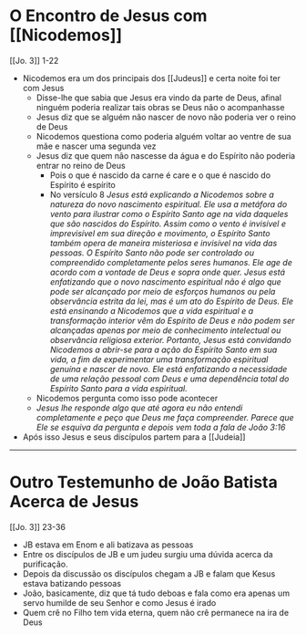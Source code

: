 # O Encontro de Jesus com [[Nicodemos]]
[[Jo. 3]] 1-22
- Nicodemos era um dos principais dos [[Judeus]] e certa noite foi ter com Jesus
	- Disse-lhe que sabia que Jesus era vindo da parte de Deus, afinal ninguém poderia realizar tais obras se Deus não o acompanhasse
	- Jesus diz que se alguém não nascer de novo não poderia ver o reino de Deus
	- Nicodemos questiona como poderia alguém voltar ao ventre de sua mãe e nascer uma segunda vez
	- Jesus diz que quem não nascesse da água e do Espírito não poderia entrar no reino de Deus
		- Pois o que é nascido da carne é care e o que é nascido do Espírito é espírito
		-  No versículo 8 
			*Jesus está explicando a Nicodemos sobre a natureza do novo nascimento espiritual. Ele usa a metáfora do vento para ilustrar como o Espírito Santo age na vida daqueles que são nascidos do Espírito.
			Assim como o vento é invisível e imprevisível em sua direção e movimento, o Espírito Santo também opera de maneira misteriosa e invisível na vida das pessoas. O Espírito Santo não pode ser controlado ou compreendido completamente pelos seres humanos. Ele age de acordo com a vontade de Deus e sopra onde quer.
			Jesus está enfatizando que o novo nascimento espiritual não é algo que pode ser alcançado por meio de esforços humanos ou pela observância estrita da lei, mas é um ato do Espírito de Deus. Ele está ensinando a Nicodemos que a vida espiritual e a transformação interior vêm do Espírito de Deus e não podem ser alcançadas apenas por meio de conhecimento intelectual ou observância religiosa exterior.
			Portanto, Jesus está convidando Nicodemos a abrir-se para a ação do Espírito Santo em sua vida, a fim de experimentar uma transformação espiritual genuína e nascer de novo. Ele está enfatizando a necessidade de uma relação pessoal com Deus e uma dependência total do Espírito Santo para a vida espiritual.*
	- Nicodemos pergunta como isso pode acontecer
	- *Jesus lhe responde algo que até agora eu não entendi completamente e peço que Deus me faça compreender. Parece que Ele se esquiva da pergunta e depois vem toda a fala de João 3:16*
- Após isso Jesus e seus discípulos partem para a [[Judeia]]

---
# Outro Testemunho de João Batista Acerca de Jesus
[[Jo. 3]] 23-36
- JB estava em Enom e ali batizava as pessoas
- Entre os discípulos de JB e um judeu surgiu uma dúvida acerca da purificação.
- Depois da discussão os discípulos chegam a JB e falam que Kesus estava batizando pessoas
- João, basicamente, diz que tá tudo deboas e fala como era apenas um servo humilde de seu Senhor e como Jesus é irado
- Quem crê no Filho tem vida eterna, quem não crê permanece na ira de Deus
